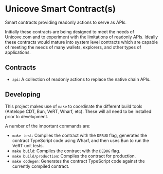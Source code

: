 # Unicove Smart Contract(s)

Smart contracts providing readonly actions to serve as APIs.

Initially these contracts are being designed to meet the needs of Unicove.com and to experiment with the limitations of readonly APIs. Ideally these contracts would mature into system level contracts which are capable of meeting the needs of many wallets, explorers, and other types of applications.

## Contracts

- `api`: A collection of readonly actions to replace the native chain APIs.

## Developing

This project makes use of `make` to coordinate the different build tools (Antelope CDT, Bun, VeRT, Wharf, etc). These will all need to be installed prior to development.

A number of the important commands are:

- `make test`: Compiles the contract with the `DEBUG` flag, generates the contract TypeScript code using Wharf, and then uses Bun to run the VeRT unit tests.
- `make build`: Compiles the contract with the `DEBUG` flag.
- `make build/production`: Compiles the contract for production.
- `make codegen`: Generates the contract TypeScript code against the currently compiled contract.
